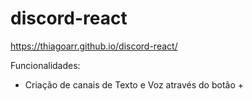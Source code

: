 # discord-react

https://thiagoarr.github.io/discord-react/


Funcionalidades:

- Criação de canais de Texto e Voz através do botão +
